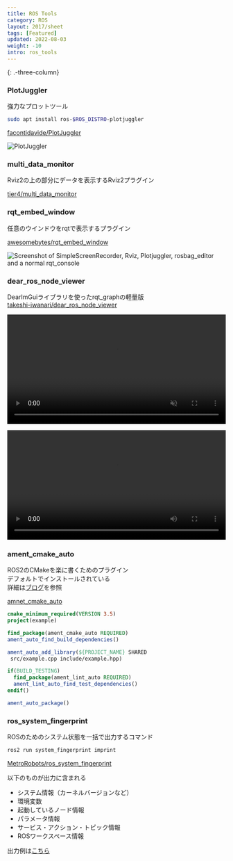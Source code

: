 ```yaml
---
title: ROS Tools
category: ROS
layout: 2017/sheet
tags: [Featured]
updated: 2022-08-03
weight: -10
intro: ros_tools
---
```


<style type="text/css">
video {
    width: 100%;
}
</style>


{: .-three-column}

### PlotJuggler

強力なプロットツール

```bash
sudo apt install ros-$ROS_DISTRO-plotjuggler
```

[facontidavide/PlotJuggler](https://github.com/facontidavide/PlotJuggler)

![PlotJuggler](https://raw.githubusercontent.com/facontidavide/PlotJuggler/main/docs/plotjuggler3.gif)

### multi_data_monitor

Rviz2の上の部分にデータを表示するRviz2プラグイン

[tier4/multi_data_monitor](https://github.com/tier4/multi_data_monitor)

### rqt_embed_window

任意のウインドウをrqtで表示するプラグイン

[awesomebytes/rqt_embed_window](https://github.com/awesomebytes/rqt_embed_window)

![Screenshot of SimpleScreenRecorder, Rviz, Plotjuggler, rosbag_editor and a normal rqt_console](https://raw.githubusercontent.com/awesomebytes/rqt_embed_window/main/screenshot1.png)

### dear_ros_node_viewer

DearImGuiライブラリを使ったrqt_graphの軽量版  
[takeshi-iwanari/dear_ros_node_viewer](https://github.com/takeshi-iwanari/dear_ros_node_viewer)

<video controls autoplay muted>
  <source src="https://user-images.githubusercontent.com/105265012/177068238-eaf4fed9-12c0-4c5b-ac7f-9597483c4c3c.mp4" type="video/mp4">
</video>

![](https://user-images.githubusercontent.com/105265012/177068238-eaf4fed9-12c0-4c5b-ac7f-9597483c4c3c.mp4)

### ament_cmake_auto

ROS2のCMakeを楽に書くためのプラグイン  
デフォルトでインストールされている  
詳細は[ブログ](https://hans-robo.hatenablog.com/entry/2020/12/15/153503)を参照

[amnet_cmake_auto](https://github.com/ament/ament_cmake/tree/rolling/ament_cmake_auto)

```CMake
cmake_minimum_required(VERSION 3.5)
project(example)

find_package(ament_cmake_auto REQUIRED)
ament_auto_find_build_dependencies()

ament_auto_add_library(${PROJECT_NAME} SHARED
 src/example.cpp include/example.hpp)

if(BUILD_TESTING)
  find_package(ament_lint_auto REQUIRED)
  ament_lint_auto_find_test_dependencies()
endif()

ament_auto_package()
```

### ros_system_fingerprint

ROSのためのシステム状態を一括で出力するコマンド

```bash
ros2 run system_fingerprint imprint
```

[MetroRobots/ros_system_fingerprint](https://github.com/MetroRobots/ros_system_fingerprint/tree/ros2)

以下のものが出力に含まれる

- システム情報（カーネルバージョンなど）
- 環境変数
- 起動しているノード情報
- パラメータ情報
- サービス・アクション・トピック情報
- ROSワークスペース情報

出力例は[こちら](https://github.com/MetroRobots/ros_system_fingerprint/blob/ros2/example_fingerprint.yaml)
